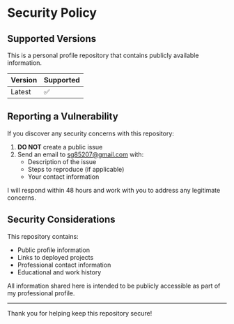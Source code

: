 # Security Policy

## Supported Versions

This is a personal profile repository that contains publicly available information.

| Version | Supported          |
| ------- | ------------------ |
| Latest  | :white_check_mark: |

## Reporting a Vulnerability

If you discover any security concerns with this repository:

1. **DO NOT** create a public issue
2. Send an email to sg85207@gmail.com with:
   - Description of the issue
   - Steps to reproduce (if applicable)
   - Your contact information

I will respond within 48 hours and work with you to address any legitimate concerns.

## Security Considerations

This repository contains:
- Public profile information
- Links to deployed projects
- Professional contact information
- Educational and work history

All information shared here is intended to be publicly accessible as part of my professional profile.

---

Thank you for helping keep this repository secure!
